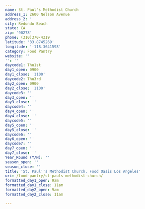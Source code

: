 ```yaml
---
name: St. Paul's Methodist Church
address_1: 2600 Nelson Avenue
address_2: ''
city: Redondo Beach
state: CA
zip: '90278'
phone: (310)370-4319
latitude: '33.8745269'
longitude: '-118.3641598'
category: Food Pantry
website: ''
'': ''
daycode1: Thu1st
day1_open: 0900
day1_close: '1100'
daycode2: Thu3rd
day2_open: 0900
day2_close: '1100'
daycode3: ''
day3_open: ''
day3_close: ''
daycode4: ''
day4_open: ''
day4_close: ''
daycode5: ''
day5_open: ''
day5_close: ''
daycode6: ''
day6_open: ''
daycode7: ''
day7_open: ''
day7_close: ''
Year_Round (Y/N): ''
season_open: ''
season_close: ''
title: 'St. Paul''s Methodist Church, Food Oasis Los Angeles'
uri: /food-pantry/st-pauls-methodist-church/
formatted_day1_open: 9am
formatted_day1_close: 11am
formatted_day2_open: 9am
formatted_day2_close: 11am

---
```


